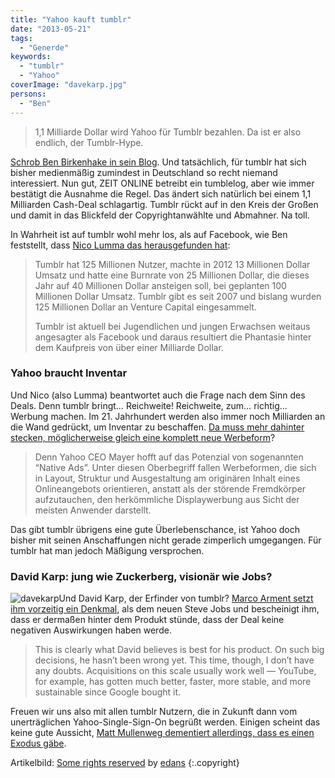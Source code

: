 ```yaml
---
title: "Yahoo kauft tumblr"
date: "2013-05-21"
tags:
  - "Generde"
keywords:
  - "tumblr"
  - "Yahoo"
coverImage: "davekarp.jpg"
persons:
  - "Ben"
---
```


> 1,1 Milliarde Dollar wird Yahoo für Tumblr bezahlen. Da ist er also endlich, der Tumblr-Hype.

[Schrob Ben Birkenhake in sein Blog](http://anmutunddemut.de/2013/05/20/if-you-are-distracted-you-are-available.html). Und tatsächlich, für tumblr hat sich bisher medienmäßig zumindest in Deutschland so recht niemand interessiert. Nun gut, ZEIT ONLINE betreibt ein tumblelog, aber wie immer bestätigt die Ausnahme die Regel. Das ändert sich natürlich bei einem 1,1 Milliarden Cash-Deal schlagartig. Tumblr rückt auf in den Kreis der Großen und damit in das Blickfeld der Copyrightanwählte und Abmahner. Na toll.

In Wahrheit ist auf tumblr wohl mehr los, als auf Facebook, wie Ben feststellt, dass [Nico Lumma das herausgefunden hat](http://lumma.de/2013/05/19/tumblr-the-money-and-run/):

> Tumblr hat 125 Millionen Nutzer, machte in 2012 13 Millionen Dollar Umsatz und hatte eine Burnrate von 25 Millionen Dollar, die dieses Jahr auf 40 Millionen Dollar ansteigen soll, bei geplanten 100 Millionen Dollar Umsatz. Tumblr gibt es seit 2007 und bislang wurden 125 Millionen Dollar an Venture Capital eingesammelt.
>
> Tumblr ist aktuell bei Jugendlichen und jungen Erwachsen weitaus angesagter als Facebook und daraus resultiert die Phantasie hinter dem Kaufpreis von über einer Milliarde Dollar.

### Yahoo braucht Inventar

Und Nico (also Lumma) beantwortet auch die Frage nach dem Sinn des Deals. Denn tumblr bringt… Reichweite! Reichweite, zum… richtig… Werbung machen. Im 21. Jahrhundert werden also immer noch Milliarden an die Wand gedrückt, um Inventar zu beschaffen. [Da muss mehr dahinter stecken, möglicherweise gleich eine komplett neue Werbeform](http://netzwertig.com/2013/05/21/suche-nach-der-eierlegenden-wollmilchsau-yahoo-verpflichtet-sich-mit-tumblr-onlinewerbung-neu-zu-erfinden/)?

> Denn Yahoo CEO Mayer hofft auf das Potenzial von sogenannten “Native Ads”. Unter diesen Oberbegriff fallen Werbeformen, die sich in Layout, Struktur und Ausgestaltung am originären Inhalt eines Onlineangebots orientieren, anstatt als der störende Fremdkörper aufzutauchen, den herkömmliche Displaywerbung aus Sicht der meisten Anwender darstellt.

Das gibt tumblr übrigens eine gute Überlebenschance, ist Yahoo doch bisher mit seinen Anschaffungen nicht gerade zimperlich umgegangen. Für tumblr hat man jedoch Mäßigung versprochen.

### David Karp: jung wie Zuckerberg, visionär wie Jobs?

![davekarp](/images/davekarp-300x198.jpg)Und David Karp, der Erfinder von tumblr? [Marco Arment setzt ihm vorzeitig ein Denkmal](http://www.marco.org/2013/05/20/one-person-product), als dem neuen Steve Jobs und bescheinigt ihm, dass er dermaßen hinter dem Produkt stünde, dass der Deal keine negativen Auswirkungen haben werde.

> This is clearly what David believes is best for his product. On such big decisions, he hasn’t been wrong yet. This time, though, I don’t have any doubts. Acquisitions on this scale usually work well — YouTube, for example, has gotten much better, faster, more stable, and more sustainable since Google bought it.

Freuen wir uns also mit allen tumblr Nutzern, die in Zukunft dann vom unerträglichen Yahoo-Single-Sign-On begrüßt werden. Einigen scheint das keine gute Aussicht, [Matt Mullenweg dementiert allerdings, dass es einen Exodus gäbe](http://ma.tt/2013/05/yahooblr/).

Artikelbild:  [Some rights reserved](http://creativecommons.org/licenses/by/2.0/) by [edans](http://www.flickr.com/photos/edans/)  {:.copyright}
